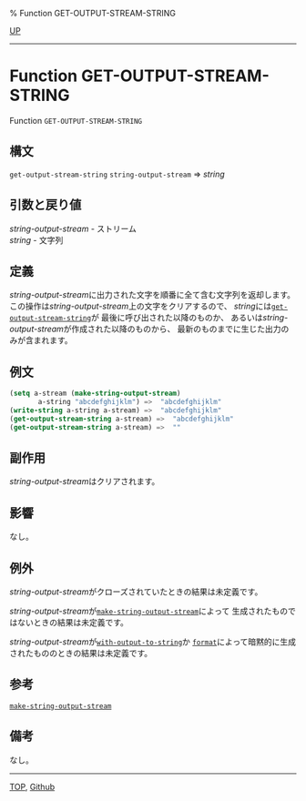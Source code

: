 % Function GET-OUTPUT-STREAM-STRING

[UP](21.2.html)  

---

# Function **GET-OUTPUT-STREAM-STRING**


Function `GET-OUTPUT-STREAM-STRING`


## 構文

`get-output-stream-string` `string-output-stream` => *string*


## 引数と戻り値

*string-output-stream* - ストリーム  
*string* - 文字列


## 定義

*string-output-stream*に出力された文字を順番に全て含む文字列を返却します。
この操作は*string-output-stream*上の文字をクリアするので、
*string*には[`get-output-stream-string`](21.2.get-output-stream-string.html)が
最後に呼び出された以降のものか、
あるいは*string-output-stream*が作成された以降のものから、
最新のものまでに生じた出力のみが含まれます。


## 例文

```lisp
(setq a-stream (make-string-output-stream)
       a-string "abcdefghijklm") =>  "abcdefghijklm"
(write-string a-string a-stream) =>  "abcdefghijklm"
(get-output-stream-string a-stream) =>  "abcdefghijklm"
(get-output-stream-string a-stream) =>  ""
```


## 副作用

*string-output-stream*はクリアされます。


## 影響

なし。


## 例外

*string-output-stream*がクローズされていたときの結果は未定義です。

*string-output-stream*が[`make-string-output-stream`](21.2.make-string-output-stream.html)によって
生成されたものではないときの結果は未定義です。

*string-output-stream*が[`with-output-to-string`](21.2.with-output-to-string.html)か
[`format`](22.4.format.html)によって暗黙的に生成されたもののときの結果は未定義です。


## 参考

[`make-string-output-stream`](21.2.make-string-output-stream.html)


## 備考

なし。


---
[TOP](index.html),  [Github](https://github.com/nptcl/npt-japanese)

